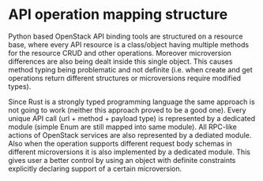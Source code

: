 # API operation mapping structure

Python based OpenStack API binding tools are structured on a resource base,
where every API resource is a class/object having multiple methods for the
resource CRUD and other operations. Moreover microversion differences are also
being dealt inside this single object. This causes method typing being
problematic and not definite (i.e. when create and get operations return
different structures or microversions require modified types).

Since Rust is a strongly typed programming language the same approach is not
going to work (neither this approach proved to be a good one). Every unique API
call (url + method + payload type) is represented by a dedicated module (simple
Enum are still mapped into same module). All RPC-like actions of OpenStack
services are also represented by a dediated module. Also when the
operation supports different request body schemas in different microversions it
is also implemented by a dedicated module. This gives user a better control by
using an object with definite constraints explicitly declaring support of a
certain microversion.
